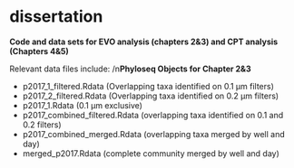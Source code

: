 # dissertation
**Code and data sets for EVO analysis (chapters 2&3) and CPT analysis (Chapters 4&5)**

Relevant data files include:
/n**Phyloseq Objects for Chapter 2&3**
* p2017_1_filtered.Rdata (Overlapping taxa identified on 0.1 µm filters)
* p2017_2_filtered.Rdata (Overlapping taxa identified on 0.2 µm filters)
* p2017_1.Rdata (0.1 µm exclusive)
* p2017_combined_filtered.Rdata (overlapping taxa identified on 0.1 and 0.2 filters)
* p2017_combined_merged.Rdata (overlapping taxa merged by well and day)
* merged_p2017.Rdata (complete community merged by well and day)
